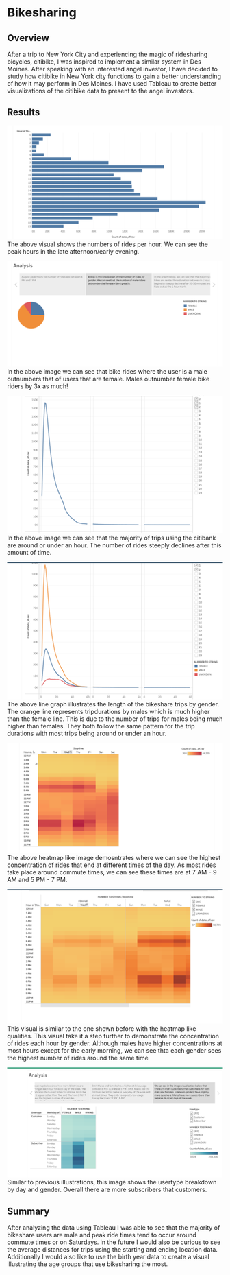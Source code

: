 # Bikesharing
## Overview
After a trip to New York City and experiencing the magic of ridesharing bicycles, citibike, I was inspired to implement a similar system in Des Moines. After speaking with an interested angel investor, I have decided to study how citibike in New York city functions to gain a better understanding of how it may perform in Des Moines. I have used Tableau to create better visualizations of the citibike data to present to the angel investors. 
## Results
![peakhours](peakhours.png)
The above visual shows the numbers of rides per hour. We can see the peak hours in the late afternoon/early evening.

![gender_breakdown](gender_breakdown.png)
In the above image we can see that bike rides where the user is a male outnumbers that of users that are female. Males outnumber female bike riders by 3x as much!

![tripduration](tripduration.png)
In the above image we can see that the majority of trips using the citibank are around or under an hour. The number of rides steeply declines after this amount of time. 

![tripduration_gender](tripduration_gender.png)
The above line graph illustrates the length of the bikeshare trips by gender. The orange line represents tripdurations by males which is much higher than the female line. This is due to the number of trips for males being much higher than females. They both follow the same pattern for the trip durations with most trips being around or under an hour. 

![trips_by_hour](trips_by_hour.png)
The above heatmap like image demosntrates where we can see the highest concentration of rides that end at different times of the day. As most rides take place around commute times, we can see these times are at 7 AM - 9 AM and 5 PM - 7 PM.

![gender_hour](gender_hour.png)
This visual is similar to the one shown before with the heatmap like qualities. This visual take it a step further to demonstrate the concentration of rides each hour by gender. Although males have higher concentrations at most hours except for the early morning, we can see thta each gender sees the highest number of rides around the same time

![usertype](usertype.png)
Similar to previous illustrations, this image shows the usertype breakdown by day and gender. Overall there are more subscribers that customers. 

## Summary 
After analyzing the data using Tableau I was able to see that the majority of bikeshare users are male and peak ride times tend to occur around commute times or on Saturdays. in the future I would also be curious to see the average distances for trips using the starting and ending location data. Additionally I would also like to use the birth year data to create a visual illustrating the age groups that use bikesharing the most.
